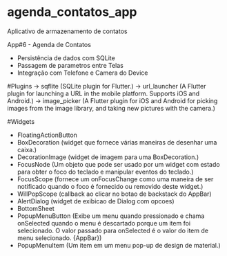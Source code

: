 # agenda_contatos_app

Aplicativo de armazenamento de contatos

App#6 - Agenda de Contatos

* Persistência de dados com SQLite
* Passagem de parametros entre Telas
* Integração com Telefone e Camera do Device


#Plugins
-> sqflite (SQLite plugin for Flutter.)
-> url_launcher (A Flutter plugin for launching a URL in the mobile platform. Supports iOS and Android.)
-> image_picker (A Flutter plugin for iOS and Android for picking images from the image library, and taking new pictures with the camera.)


#Widgets
- FloatingActionButton
- BoxDecoration (widget que fornece várias maneiras de desenhar uma caixa.)
- DecorationImage (widget de imagem para uma BoxDecoration.)
- FocusNode (Um objeto que pode ser usado por um widget com estado para obter o foco do teclado e manipular eventos do teclado.)
- FocusScope (fornece um onFocusChange como uma maneira de ser notificado quando o foco é fornecido ou removido deste widget.)
- WillPopScope (callback ao clicar no botao de backstack do AppBar)
- AlertDialog (widget de exibicao de Dialog com opcoes)
- BottomSheet
- PopupMenuButton (Exibe um menu quando pressionado e chama onSelected quando o menu é descartado porque um item foi selecionado.
    O valor passado para onSelected é o valor do item de menu selecionado. {AppBar})
- PopupMenuItem (Um item em um menu pop-up de design de material.)